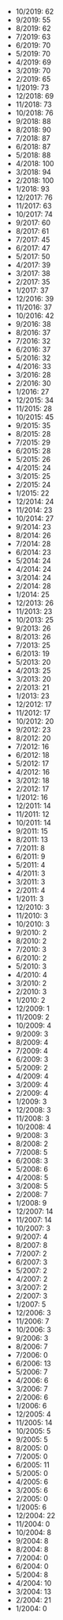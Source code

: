 *  10/2019: 62
*  9/2019: 55
*  8/2019: 62
*  7/2019: 63
*  6/2019: 70
*  5/2019: 70
*  4/2019: 69
*  3/2019: 70
*  2/2019: 65
*  1/2019: 73
*  12/2018: 69
*  11/2018: 73
*  10/2018: 76
*  9/2018: 88
*  8/2018: 90
*  7/2018: 87
*  6/2018: 87
*  5/2018: 88
*  4/2018: 100
*  3/2018: 94
*  2/2018: 100
*  1/2018: 93
*  12/2017: 76
*  11/2017: 63
*  10/2017: 74
*  9/2017: 60
*  8/2017: 61
*  7/2017: 45
*  6/2017: 47
*  5/2017: 50
*  4/2017: 39
*  3/2017: 38
*  2/2017: 35
*  1/2017: 37
*  12/2016: 39
*  11/2016: 37
*  10/2016: 42
*  9/2016: 38
*  8/2016: 37
*  7/2016: 32
*  6/2016: 37
*  5/2016: 32
*  4/2016: 33
*  3/2016: 28
*  2/2016: 30
*  1/2016: 27
*  12/2015: 34
*  11/2015: 28
*  10/2015: 45
*  9/2015: 35
*  8/2015: 28
*  7/2015: 29
*  6/2015: 28
*  5/2015: 26
*  4/2015: 24
*  3/2015: 25
*  2/2015: 24
*  1/2015: 22
*  12/2014: 24
*  11/2014: 23
*  10/2014: 27
*  9/2014: 23
*  8/2014: 26
*  7/2014: 28
*  6/2014: 23
*  5/2014: 24
*  4/2014: 24
*  3/2014: 24
*  2/2014: 28
*  1/2014: 25
*  12/2013: 26
*  11/2013: 23
*  10/2013: 25
*  9/2013: 26
*  8/2013: 26
*  7/2013: 25
*  6/2013: 19
*  5/2013: 20
*  4/2013: 25
*  3/2013: 20
*  2/2013: 21
*  1/2013: 23
*  12/2012: 17
*  11/2012: 17
*  10/2012: 20
*  9/2012: 23
*  8/2012: 20
*  7/2012: 16
*  6/2012: 18
*  5/2012: 17
*  4/2012: 16
*  3/2012: 18
*  2/2012: 17
*  1/2012: 16
*  12/2011: 14
*  11/2011: 12
*  10/2011: 14
*  9/2011: 15
*  8/2011: 13
*  7/2011: 8
*  6/2011: 9
*  5/2011: 4
*  4/2011: 3
*  3/2011: 3
*  2/2011: 4
*  1/2011: 3
*  12/2010: 3
*  11/2010: 3
*  10/2010: 3
*  9/2010: 2
*  8/2010: 2
*  7/2010: 3
*  6/2010: 2
*  5/2010: 3
*  4/2010: 4
*  3/2010: 2
*  2/2010: 3
*  1/2010: 2
*  12/2009: 1
*  11/2009: 2
*  10/2009: 4
*  9/2009: 3
*  8/2009: 4
*  7/2009: 4
*  6/2009: 3
*  5/2009: 2
*  4/2009: 4
*  3/2009: 4
*  2/2009: 4
*  1/2009: 3
*  12/2008: 3
*  11/2008: 3
*  10/2008: 4
*  9/2008: 3
*  8/2008: 2
*  7/2008: 5
*  6/2008: 3
*  5/2008: 6
*  4/2008: 5
*  3/2008: 5
*  2/2008: 7
*  1/2008: 9
*  12/2007: 14
*  11/2007: 14
*  10/2007: 3
*  9/2007: 4
*  8/2007: 8
*  7/2007: 2
*  6/2007: 3
*  5/2007: 2
*  4/2007: 2
*  3/2007: 2
*  2/2007: 3
*  1/2007: 5
*  12/2006: 3
*  11/2006: 7
*  10/2006: 3
*  9/2006: 3
*  8/2006: 7
*  7/2006: 0
*  6/2006: 13
*  5/2006: 7
*  4/2006: 6
*  3/2006: 7
*  2/2006: 6
*  1/2006: 6
*  12/2005: 4
*  11/2005: 14
*  10/2005: 5
*  9/2005: 5
*  8/2005: 0
*  7/2005: 0
*  6/2005: 11
*  5/2005: 0
*  4/2005: 6
*  3/2005: 6
*  2/2005: 0
*  1/2005: 6
*  12/2004: 22
*  11/2004: 0
*  10/2004: 8
*  9/2004: 8
*  8/2004: 8
*  7/2004: 0
*  6/2004: 0
*  5/2004: 8
*  4/2004: 10
*  3/2004: 13
*  2/2004: 21
*  1/2004: 0